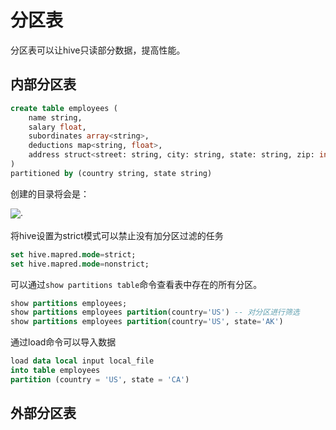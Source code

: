 # 分区表

分区表可以让hive只读部分数据，提高性能。

## 内部分区表

```sql
create table employees (
	name string,
    salary float,
    subordinates array<string>,
    deductions map<string, float>,
    address struct<street: string, city: string, state: string, zip: int>
)
partitioned by (country string, state string)
```

创建的目录将会是：

![](D:\Rosen\DataScientistNoteDiary\Hive\img\0009-1.png)·

将hive设置为strict模式可以禁止没有加分区过滤的任务

```sql
set hive.mapred.mode=strict;
set hive.mapred.mode=nonstrict;
```

可以通过`show partitions table`命令查看表中存在的所有分区。

```sql
show partitions employees;
show partitions employees partition(country='US') -- 对分区进行筛选
show partitions employees partition(country='US', state='AK')
```

通过load命令可以导入数据

```sql
load data local input local_file
into table employees
partition (country = 'US', state = 'CA')
```

## 外部分区表

